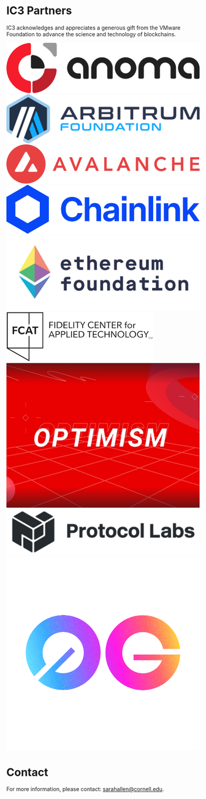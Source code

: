 # IC3 Partners

IC3 acknowledges and appreciates a generous gift from the VMware
Foundation to advance the science and technology of blockchains. <br>

<!---
<div class="ui center aligned basic segment">
    <div class="ui small images">     
	<img class="ui image sponsor logo" id="Anoma Foundation" src="images/partners/Anoma.png">
	<img class="ui image sponsor logo" id="Arbitrum Foundation" src="images/partners/AF navy.png"> 
	<img class="ui image sponsor logo" id="avalabs" src="images/partners/Avalanche.png">
	<img class="ui image sponsor logo" id="chainlink" src="images/partners/Chainlink.png">
	<img class="ui image sponsor logo" id="ethereum" src="images/partners/EF.jpeg">
	<img class="ui image sponsor logo" id="fidelity fcat" src="images/partners/FCAT logo.png">
	<img class="ui image sponsor logo" id="Optimism" src="images/partners/Optimism.jpg">    
	<img class="ui image sponsor logo" id="protocollabs" src="images/partners/protocol-labs.png">
	<img class="ui image sponsor logo" id="Zero Gravity Labs" src="images/partners/0G.png">    
    </div>
</div>
--->

<div class="ui center aligned basic segment">
  <div class="ui small images">
    <img class="ui image" id="Anoma Foundation" src="../images/partners/Anoma.png" />
    <img class="ui image" id="Arbitrum Foundation" src="../images/partners/AF navy.png" />
    <img class="ui image" id="avalabs" src="../images/partners/Avalanche.png" />
    <img class="ui image" id="chainlink" src="../images/partners/Chainlink.png" />  
  </div>
  <div class="ui small images">
    <img class="ui image" id="ethereum" src="../images/partners/EF.jpeg" />
    <img class="ui image" id="fidelity fcat" src="../images/partners/FCAT logo.png" />
    <img class="ui image" id="Optimism" src="../images/partners/Optimism.jpg" />	  
    <img class="ui image" id="protocollabs" src="../images/partners/protocol-labs.png" />
    <img class="ui image" id="Zero Gravity Labs" src="../images/partners/0G.png" /> 
  </div>
</div>

# Contact

For more information, please contact: [sarahallen@cornell.edu](mailto:sarahallen@cornell.edu).

